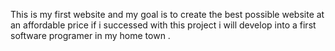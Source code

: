 This is my first website and my goal is to create the best possible website at an affordable price if i successed with this project i will develop into a first software programer in my home  town .
